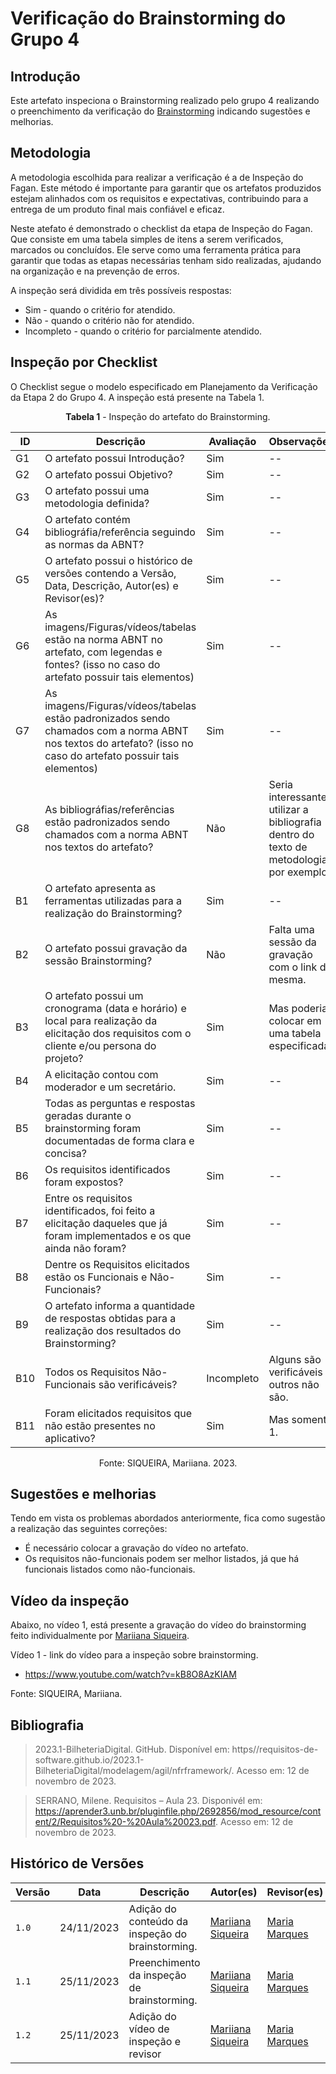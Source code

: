# Verificação do Brainstorming do Grupo 4

## Introdução

Este artefato inspeciona o Brainstorming realizado pelo grupo 4 realizando o preenchimento da verificação do [Brainstorming](https://github.com/Requisitos-de-Software/2023.2-e-Titulo/blob/main/docs/elicitacao/tecnicas/brainstorming.md) indicando sugestões e melhorias. 

## Metodologia

A metodologia escolhida para realizar a verificação é a de Inspeção do Fagan. Este método é importante para garantir que os artefatos produzidos estejam alinhados com os requisitos e expectativas, contribuindo para a entrega de um produto final mais confiável e eficaz. 

Neste atefato é demonstrado o checklist da etapa de Inspeção do Fagan. Que consiste em uma tabela simples de itens a serem verificados, marcados ou concluídos. Ele serve como uma ferramenta prática para garantir que todas as etapas necessárias tenham sido realizadas, ajudando na organização e na prevenção de erros.

A inspeção será dividida em três possíveis respostas:
  * Sim - quando o critério for atendido.
  * Não - quando o critério não for atendido.
  * Incompleto - quando o critério for parcialmente atendido.

## Inspeção por Checklist

O Checklist segue o modelo especificado em Planejamento da Verificação da Etapa 2 do Grupo 4. A inspeção está presente na Tabela 1.

<center>

**Tabela 1** - Inspeção do artefato do Brainstorming.

| ID | Descrição | Avaliação | Observações |
| ---| -------- | --------- | ------------ |
| G1 | O artefato possui Introdução? | Sim | -- |
| G2 | O artefato possui Objetivo? | Sim | -- |
| G3 | O artefato possui uma metodologia definida? | Sim | -- |
| G4 | O artefato contém bibliográfia/referência seguindo as normas da ABNT? | Sim | -- |
| G5 | O artefato possui o histórico de versões contendo a Versão, Data, Descrição, Autor(es) e Revisor(es)? | Sim | -- |
| G6 | As imagens/Figuras/vídeos/tabelas estão na norma ABNT no artefato, com legendas e fontes? (isso no caso do artefato possuir tais elementos) | Sim | -- |
| G7 | As imagens/Figuras/vídeos/tabelas estão padronizados sendo chamados com a norma ABNT nos textos do artefato? (isso no caso do artefato possuir tais elementos) | Sim | -- |
| G8 | As bibliográfias/referências estão padronizados sendo chamados com a norma ABNT nos textos do artefato? | Não | Seria interessante utilizar a bibliografia dentro do texto de metodologia, por exemplo. |
| B1 | O artefato apresenta as ferramentas utilizadas para a realização do Brainstorming? | Sim | -- |
| B2 | O artefato possui gravação da sessão Brainstorming? | Não | Falta uma sessão da gravação com o link da mesma. |
| B3 | O artefato possui um cronograma (data e horário) e local para realização da elicitação dos requisitos com o cliente e/ou persona do projeto? | Sim | Mas poderia colocar em uma tabela especificada. |
| B4 | A elicitação contou com moderador e um secretário. | Sim | -- |
| B5 | Todas as perguntas e respostas geradas durante o brainstorming foram documentadas de forma clara e concisa? | Sim | -- |
| B6 | Os requisitos identificados foram expostos? | Sim | -- |
| B7 | Entre os requisitos identificados, foi feito a elicitação daqueles que já foram implementados e os que ainda não foram? | Sim | -- |
| B8 | Dentre os Requisitos elicitados estão os Funcionais e Não-Funcionais? | Sim | -- |
| B9 | O artefato informa a quantidade de respostas obtidas para a realização dos resultados do Brainstorming? | Sim | -- |
| B10 | Todos os Requisitos Não-Funcionais são verificáveis? | Incompleto | Alguns são verificáveis e outros não são. |
| B11 | Foram elicitados requisitos que não estão presentes no aplicativo? | Sim | Mas somente 1. |

Fonte: SIQUEIRA, Mariiana. 2023.

</center>

## Sugestões e melhorias

Tendo em vista os problemas abordados anteriormente, fica como sugestão a realização das seguintes correções:

  - É necessário colocar a gravação do vídeo no artefato.
  - Os requisitos não-funcionais podem ser melhor listados, já que há funcionais listados como não-funcionais.

## Vídeo da inspeção

Abaixo, no vídeo 1, está presente a gravação do vídeo do brainstorming feito individualmente por [Mariiana Siqueira](https://github.com/Maryyscreuza).

Vídeo 1 - link do vídeo para a inspeção sobre brainstorming.

- https://www.youtube.com/watch?v=kB8O8AzKIAM

Fonte: SIQUEIRA, Mariiana.

## Bibliografia

> 2023.1-BilheteriaDigital. GitHub. Disponível em: https//requisitos-de-software.github.io/2023.1-BilheteriaDigital/modelagem/agil/nfrframework/.  Acesso em: 12 de novembro de 2023.

> SERRANO, Milene. Requisitos – Aula 23. Disponivél em: https://aprender3.unb.br/pluginfile.php/2692856/mod_resource/content/2/Requisitos%20-%20Aula%20023.pdf. Acesso em: 12 de novembro de 2023.

## Histórico de Versões

| Versão | Data       | Descrição   | Autor(es)   | Revisor(es) |
| ------ | ---------- | ----------- | ------------ | ---------- |
| `1.0`  | 24/11/2023 | Adição do conteúdo da inspeção do brainstorming. | [Mariiana Siqueira](https://github.com/Maryyscreuza) | [Maria Marques ](https://github.com/EduardaSMarques)  |
| `1.1`  | 25/11/2023 | Preenchimento da inspeção de brainstorming. | [Mariiana Siqueira](https://github.com/Maryyscreuza) | [Maria Marques ](https://github.com/EduardaSMarques)  |
| `1.2`  | 25/11/2023 | Adição do vídeo de inspeção e revisor | [Mariiana Siqueira](https://github.com/Maryyscreuza) | [Maria Marques ](https://github.com/EduardaSMarques)  |
